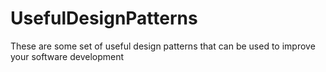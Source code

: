 # UsefulDesignPatterns
These are some set of useful design patterns that can be used to improve your software development
